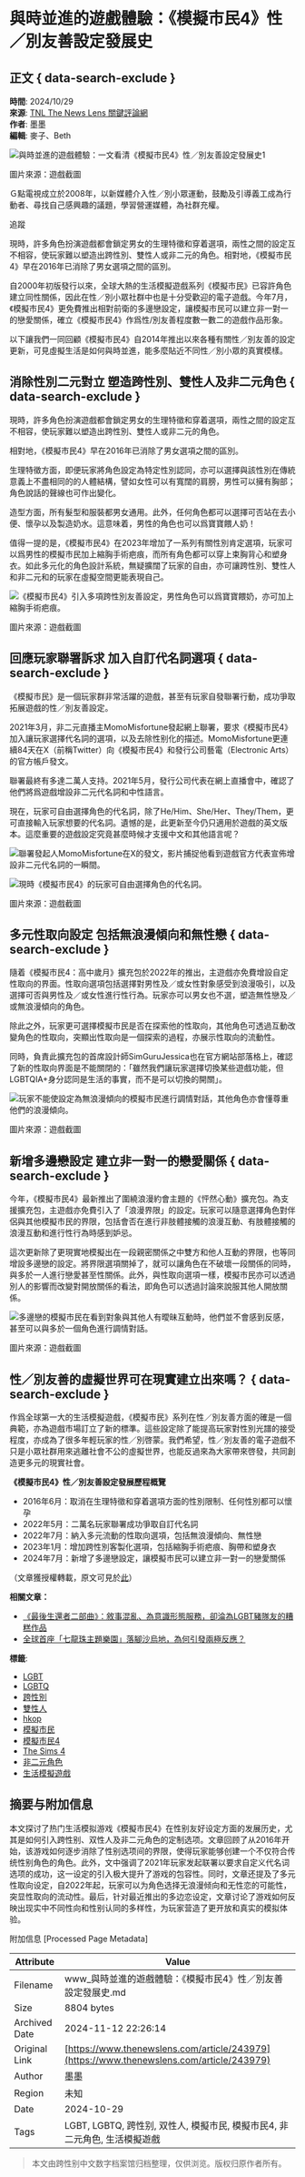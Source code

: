 # 與時並進的遊戲體驗：《模擬市民4》性／別友善設定發展史

## 正文 { data-search-exclude }


**時間**: 2024/10/29  
**來源**: [TNL The News Lens 關鍵評論網](https://www.thenewslens.com/)  
**作者**: 墨墨  
**編輯**: 麥子、Beth  

![與時並進的遊戲體驗：一文看清《模擬市民4》性／別友善設定發展史1](https://bucket-image.inkmaginecms.com/version/list/1/image/2024/10/c9e42cbc-7b3f-4428-8de8-53e25aa55829.jpg)

圖片來源：遊戲截圖

Ｇ點電視成立於2008年，以新媒體介入性／別小眾運動，鼓勵及引導義工成為行動者、尋找自己感興趣的議題，學習營運媒體，為社群充權。

追蹤

現時，許多角色扮演遊戲都會鎖定男女的生理特徵和穿着選項，兩性之間的設定互不相容，使玩家難以塑造出跨性別、雙性人或非二元的角色。相對地，《模擬市民4》早在2016年已消除了男女選項之間的區別。

自2000年初版發行以來，全球大熱的生活模擬遊戲系列《模擬市民》已容許角色建立同性關係，因此在性／別小眾社群中也是十分受歡迎的電子遊戲。今年7月，《模擬市民4》更免費推出相對前衛的多邊戀設定，讓模擬市民可以建立非一對一的戀愛關係，確立《模擬市民4》作爲性/別友善程度數一數二的遊戲作品形象。

以下讓我們一同回顧《模擬市民4》自2014年推出以來各種有關性／別友善的設定更新，可見虛擬生活是如何與時並進，能多麼貼近不同性／別小眾的真實模樣。

## 消除性別二元對立 塑造跨性別、雙性人及非二元角色 { data-search-exclude }

現時，許多角色扮演遊戲都會鎖定男女的生理特徵和穿着選項，兩性之間的設定互不相容，使玩家難以塑造出跨性別、雙性人或非二元的角色。

相對地，《模擬市民4》早在2016年已消除了男女選項之間的區別。

生理特徵方面，即便玩家將角色設定為特定性別認同，亦可以選擇與該性別在傳統意義上不盡相同的的人體結構，譬如女性可以有寬闊的肩膀，男性可以擁有胸部；角色說話的聲線也可作出變化。

造型方面，所有髮型和服裝都男女通用。此外，任何角色都可以選擇可否站在去小便、懷孕以及製造奶水。這意味着，男性的角色也可以爲寶寶餵人奶！

值得一提的是，《模擬市民4》在2023年增加了一系列有關性別肯定選項，玩家可以爲男性的模擬市民加上縮胸手術疤痕，而所有角色都可以穿上束胸背心和塑身衣。如此多元化的角色設計系統，無疑擴闊了玩家的自由，亦可讓跨性別、雙性人和非二元和的玩家在虛擬空間更能表現自己。

![《模擬市民4》引入多項跨性別友善設定，男性角色可以爲寶寶餵奶，亦可加上縮胸手術疤痕。](https://bucket-image.inkmaginecms.com/version/list/1/image/2024/10/33b9397d-f850-45c7-be4a-adb6c899363b.jpg)

圖片來源：遊戲截圖

## 回應玩家聯署訴求 加入自訂代名詞選項 { data-search-exclude }

《模擬市民》是一個玩家群非常活躍的遊戲，甚至有玩家自發聯署行動，成功爭取拓展遊戲的性／別友善設定。

2021年3月，非二元直播主MomoMisfortune發起網上聯署，要求《模擬市民4》加入讓玩家選擇代名詞的選項，以及去除性别化的描述。MomoMisfortune更連續84天在X（前稱Twitter）向《模擬市民4》和發行公司藝電（Electronic Arts）的官方帳戶發文。

聯署最終有多達二萬人支持。2021年5月，發行公司代表在網上直播會中，確認了他們將爲遊戲增設非二元代名詞和中性語言。

現在，玩家可自由選擇角色的代名詞，除了He/Him、She/Her、They/Them，更可直接輸入玩家想要的代名詞。遺憾的是，此更新至今仍只適用於遊戲的英文版本。這麼重要的遊戲設定究竟甚麼時候才支援中文和其他語言呢？

![聯署發起人MomoMisfortune在X的發文，影片捕捉他看到遊戲官方代表宣佈增設非二元代名詞的一瞬間。](https://bucket-image.inkmaginecms.com/version/list/1/image/2024/10/71ef31dc-e771-4a01-a73e-467859a52a42.jpg)

![現時《模擬市民4》的玩家可自由選擇角色的代名詞。](https://bucket-image.inkmaginecms.com/version/list/1/image/2024/10/bbc9e9ba-d1b6-46a2-ab78-3568d2d93feb.png)

圖片來源：遊戲截圖

## 多元性取向設定 包括無浪漫傾向和無性戀 { data-search-exclude }

隨着《模擬市民4：高中歲月》擴充包於2022年的推出，主遊戲亦免費增設自定性取向的界面。性取向選項包括選擇對男性及／或女性對象感受到浪漫吸引，以及選擇可否與男性及／或女性進行性行為。玩家亦可以男女也不選，塑造無性戀及／或無浪漫傾向的角色。

除此之外，玩家更可選擇模擬市民是否在探索他的性取向，其他角色可透過互動改變角色的性取向，突顯出性取向是一個探索的過程，亦展示性取向的流動性。

同時，負責此擴充包的首席設計師SimGuruJessica也在官方網站部落格上，確認了新的性取向界面是不能關閉的：「雖然我們讓玩家選擇切換某些遊戲功能，但LGBTQIA+身分認同是生活的事實，而不是可以切換的開關」。

![玩家不能使設定為無浪漫傾向的模擬市民進行調情對話，其他角色亦會懂尊重他們的浪漫傾向。](https://bucket-image.inkmaginecms.com/version/list/1/image/2024/10/f88a3e70-8135-4b41-a830-814e03c4dd50.png)

圖片來源：遊戲截圖

## 新增多邊戀設定 建立非一對一的戀愛關係 { data-search-exclude }

今年，《模擬市民4》最新推出了圍繞浪漫約會主題的《怦然心動》擴充包。為支援擴充包，主遊戲亦免費引入了「浪漫界限」的設定。玩家可以隨意選擇角色對伴侶與其他模擬市民的界限，包括會否在進行非肢體接觸的浪漫互動、有肢體接觸的浪漫互動和進行性行為時感到妒忌。

這次更新除了更現實地模擬出在一段親密關係之中雙方和他人互動的界限，也等同增設多邊戀的設定。將界限選項關掉了，就可以讓角色在不破壞一段關係的同時，與多於一人進行戀愛甚至性關係。此外，與性取向選項一樣，模擬市民亦可以透過別人的影響而改變對開放關係的看法，即角色可以透過討論來說服其他人開放關係。

![多邊戀的模擬市民在看到對象與其他人有曖昧互動時，他們並不會感到反感，甚至可以與多於一個角色進行調情對話。](https://bucket-image.inkmaginecms.com/version/list/1/image/2024/10/7d525a0f-afdc-48df-97b7-5d65bb0b030d.jpg)

圖片來源：遊戲截圖

## 性／別友善的虛擬世界可在現實建立出來嗎？ { data-search-exclude }

作爲全球第一大的生活模擬遊戲，《模擬市民》系列在性／別友善方面的確是一個典範，亦為遊戲市場訂立了新的標準。這些設定除了能提高玩家對性別光譜的接受程度，亦成為了很多年輕玩家的性／別啓蒙。我們希望，性／別友善的電子遊戲不只是小眾社群用來逃離社會不公的虛擬世界，也能反過來為大家帶來啓發，共同創造更多元的現實社會。

**《模擬市民4》性／別友善設定發展歷程概覽**

- 2016年6月：取消在生理特徵和穿着選項方面的性別限制、任何性別都可以懷孕
- 2022年5月：二萬名玩家聯署成功爭取自訂代名詞
- 2022年7月：納入多元流動的性取向選項，包括無浪漫傾向、無性戀
- 2023年1月：增加跨性別客製化選項，包括縮胸手術疤痕、胸帶和塑身衣
- 2024年7月：新增了多邊戀設定，讓模擬市民可以建立非一對一的戀愛關係

（文章獲授權轉載，原文可見於[此](https://gdottv.com/main/archives/34305)）

**相關文章：**

- [《最後生還者二部曲》：敘事混亂、為意識形態服務，卻淪為LGBT豬隊友的糟糕作品](https://www.thenewslens.com/article/136905)
- [全球首座「七龍珠主題樂園」落腳沙烏地，為何引發兩極反應？](https://www.thenewslens.com/article/200845) 

**標籤**: 
- [LGBT](https://www.thenewslens.com/tag/263)
- [LGBTQ](https://www.thenewslens.com/tag/1842)
- [跨性別](https://www.thenewslens.com/tag/4746)
- [雙性人](https://www.thenewslens.com/tag/11884)
- [hkop](https://www.thenewslens.com/tag/132569)
- [模擬市民](https://www.thenewslens.com/tag/171880)
- [模擬市民4](https://www.thenewslens.com/tag/360805)
- [The Sims 4](https://www.thenewslens.com/tag/360806)
- [非二元角色](https://www.thenewslens.com/tag/360807)
- [生活模擬遊戲](https://www.thenewslens.com/tag/360809)

## 摘要与附加信息

<!-- tcd_abstract -->
本文探讨了热门生活模拟游戏《模擬市民4》在性别友好设定方面的发展历史，尤其是如何引入跨性别、双性人及非二元角色的定制选项。文章回顾了从2016年开始，该游戏如何逐步消除了性别选项间的界限，使得玩家能够创建一个不仅符合传统性别角色的角色。此外，文中强调了2021年玩家发起联署以要求自定义代名词选项的成功，这一设定的引入极大提升了游戏的包容性。同时，文章还提及了多元性取向设定，自2022年起，玩家可以为角色选择无浪漫倾向和无性恋的可能性，突显性取向的流动性。最后，针对最近推出的多边恋设定，文章讨论了游戏如何反映出现实中不同性向和性别认同的多样性，为玩家营造了更开放和真实的模拟体验。
<!-- tcd_abstract_end -->

附加信息 [Processed Page Metadata]

| Attribute       | Value                                  |
|-----------------|----------------------------------------|
| Filename        | www_與時並進的遊戲體驗：《模擬市民4》性／別友善設定發展史.md                             |
| Size            | 8804 bytes                           |
| Archived Date   | 2024-11-12 22:26:14                             |
| Original Link   | [https://www.thenewslens.com/article/243979](https://www.thenewslens.com/article/243979)                       |
| Author          | 墨墨                               |
| Region          | 未知                               |
| Date            | 2024-10-29                                 |
| Tags            | LGBT, LGBTQ, 跨性别, 双性人, 模擬市民, 模擬市民4, 非二元角色, 生活模擬遊戲                                 |
>
> 本文由跨性别中文数字档案馆归档整理，仅供浏览。版权归原作者所有。
>